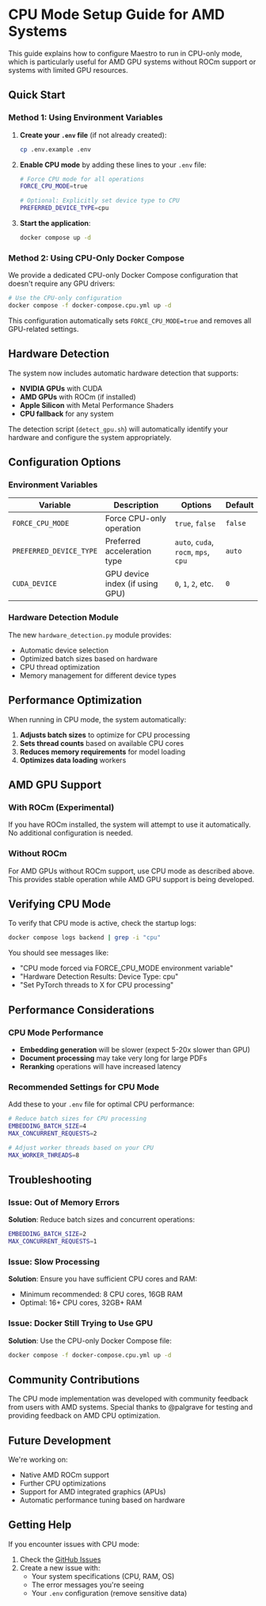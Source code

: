 # CPU Mode Setup Guide for AMD Systems

This guide explains how to configure Maestro to run in CPU-only mode, which is particularly useful for AMD GPU systems without ROCm support or systems with limited GPU resources.

## Quick Start

### Method 1: Using Environment Variables

1. **Create your `.env` file** (if not already created):
   ```bash
   cp .env.example .env
   ```

2. **Enable CPU mode** by adding these lines to your `.env` file:
   ```bash
   # Force CPU mode for all operations
   FORCE_CPU_MODE=true
   
   # Optional: Explicitly set device type to CPU
   PREFERRED_DEVICE_TYPE=cpu
   ```

3. **Start the application**:
   ```bash
   docker compose up -d
   ```

### Method 2: Using CPU-Only Docker Compose

We provide a dedicated CPU-only Docker Compose configuration that doesn't require any GPU drivers:

```bash
# Use the CPU-only configuration
docker compose -f docker-compose.cpu.yml up -d
```

This configuration automatically sets `FORCE_CPU_MODE=true` and removes all GPU-related settings.

## Hardware Detection

The system now includes automatic hardware detection that supports:
- **NVIDIA GPUs** with CUDA
- **AMD GPUs** with ROCm (if installed)
- **Apple Silicon** with Metal Performance Shaders
- **CPU fallback** for any system

The detection script (`detect_gpu.sh`) will automatically identify your hardware and configure the system appropriately.

## Configuration Options

### Environment Variables

| Variable | Description | Options | Default |
|----------|-------------|---------|---------|
| `FORCE_CPU_MODE` | Force CPU-only operation | `true`, `false` | `false` |
| `PREFERRED_DEVICE_TYPE` | Preferred acceleration type | `auto`, `cuda`, `rocm`, `mps`, `cpu` | `auto` |
| `CUDA_DEVICE` | GPU device index (if using GPU) | `0`, `1`, `2`, etc. | `0` |

### Hardware Detection Module

The new `hardware_detection.py` module provides:
- Automatic device selection
- Optimized batch sizes based on hardware
- CPU thread optimization
- Memory management for different device types

## Performance Optimization

When running in CPU mode, the system automatically:

1. **Adjusts batch sizes** to optimize for CPU processing
2. **Sets thread counts** based on available CPU cores
3. **Reduces memory requirements** for model loading
4. **Optimizes data loading** workers

## AMD GPU Support

### With ROCm (Experimental)

If you have ROCm installed, the system will attempt to use it automatically. No additional configuration is needed.

### Without ROCm

For AMD GPUs without ROCm support, use CPU mode as described above. This provides stable operation while AMD GPU support is being developed.

## Verifying CPU Mode

To verify that CPU mode is active, check the startup logs:

```bash
docker compose logs backend | grep -i "cpu"
```

You should see messages like:
- "CPU mode forced via FORCE_CPU_MODE environment variable"
- "Hardware Detection Results: Device Type: cpu"
- "Set PyTorch threads to X for CPU processing"

## Performance Considerations

### CPU Mode Performance

- **Embedding generation** will be slower (expect 5-20x slower than GPU)
- **Document processing** may take very long for large PDFs
- **Reranking** operations will have increased latency

### Recommended Settings for CPU Mode

Add these to your `.env` file for optimal CPU performance:

```bash
# Reduce batch sizes for CPU processing
EMBEDDING_BATCH_SIZE=4
MAX_CONCURRENT_REQUESTS=2

# Adjust worker threads based on your CPU
MAX_WORKER_THREADS=8
```

## Troubleshooting

### Issue: Out of Memory Errors

**Solution**: Reduce batch sizes and concurrent operations:
```bash
EMBEDDING_BATCH_SIZE=2
MAX_CONCURRENT_REQUESTS=1
```

### Issue: Slow Processing

**Solution**: Ensure you have sufficient CPU cores and RAM:
- Minimum recommended: 8 CPU cores, 16GB RAM
- Optimal: 16+ CPU cores, 32GB+ RAM

### Issue: Docker Still Trying to Use GPU

**Solution**: Use the CPU-only Docker Compose file:
```bash
docker compose -f docker-compose.cpu.yml up -d
```

## Community Contributions

The CPU mode implementation was developed with community feedback from users with AMD systems. Special thanks to @palgrave for testing and providing feedback on AMD CPU optimization.

## Future Development

We're working on:
- Native AMD ROCm support
- Further CPU optimizations
- Support for AMD integrated graphics (APUs)
- Automatic performance tuning based on hardware

## Getting Help

If you encounter issues with CPU mode:

1. Check the [GitHub Issues](https://github.com/murtaza-nasir/maestro/issues)
2. Create a new issue with:
   - Your system specifications (CPU, RAM, OS)
   - The error messages you're seeing
   - Your `.env` configuration (remove sensitive data)